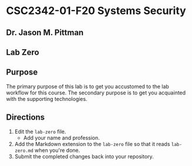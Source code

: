# CSC2342-01-F20 Systems Security
## Dr. Jason M. Pittman

## Lab Zero

## Purpose
The primary purpose of this lab is to get you accustomed to the lab workflow for this course. The secondary purpose is to get you acquainted with the supporting technologies.

## Directions
1. Edit the `lab-zero` file.   
    - Add your name and profession. 
2. Add the Markdown extension to the `lab-zero` file so that it reads `lab-zero.md` when you're done.
3. Submit the completed changes back into your repository.
